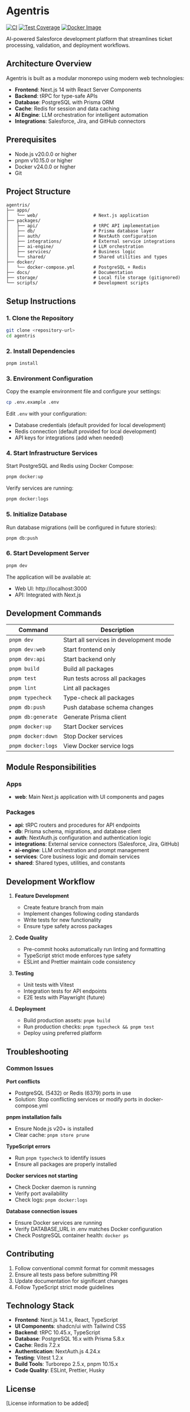 # Agentris

[![CI](https://github.com/YOUR_ORG/agentris/actions/workflows/ci.yml/badge.svg)](https://github.com/YOUR_ORG/agentris/actions/workflows/ci.yml)
[![Test Coverage](https://img.shields.io/badge/coverage-report-brightgreen)](https://github.com/YOUR_ORG/agentris/actions)
[![Docker Image](https://ghcr.io/YOUR_ORG/agentris/badge.svg)](https://github.com/YOUR_ORG/agentris/pkgs/container/agentris)

AI-powered Salesforce development platform that streamlines ticket processing, validation, and deployment workflows.

## Architecture Overview

Agentris is built as a modular monorepo using modern web technologies:

- **Frontend**: Next.js 14 with React Server Components
- **Backend**: tRPC for type-safe APIs
- **Database**: PostgreSQL with Prisma ORM
- **Cache**: Redis for session and data caching
- **AI Engine**: LLM orchestration for intelligent automation
- **Integrations**: Salesforce, Jira, and GitHub connectors

## Prerequisites

- Node.js v20.0.0 or higher
- pnpm v10.15.0 or higher
- Docker v24.0.0 or higher
- Git

## Project Structure

```
agentris/
├── apps/
│   └── web/                     # Next.js application
├── packages/
│   ├── api/                     # tRPC API implementation
│   ├── db/                      # Prisma database layer
│   ├── auth/                    # NextAuth configuration
│   ├── integrations/            # External service integrations
│   ├── ai-engine/               # LLM orchestration
│   ├── services/                # Business logic
│   └── shared/                  # Shared utilities and types
├── docker/
│   └── docker-compose.yml       # PostgreSQL + Redis
├── docs/                        # Documentation
├── storage/                     # Local file storage (gitignored)
└── scripts/                     # Development scripts
```

## Setup Instructions

### 1. Clone the Repository

```bash
git clone <repository-url>
cd agentris
```

### 2. Install Dependencies

```bash
pnpm install
```

### 3. Environment Configuration

Copy the example environment file and configure your settings:

```bash
cp .env.example .env
```

Edit `.env` with your configuration:

- Database credentials (default provided for local development)
- Redis connection (default provided for local development)
- API keys for integrations (add when needed)

### 4. Start Infrastructure Services

Start PostgreSQL and Redis using Docker Compose:

```bash
pnpm docker:up
```

Verify services are running:

```bash
pnpm docker:logs
```

### 5. Initialize Database

Run database migrations (will be configured in future stories):

```bash
pnpm db:push
```

### 6. Start Development Server

```bash
pnpm dev
```

The application will be available at:

- Web UI: http://localhost:3000
- API: Integrated with Next.js

## Development Commands

| Command            | Description                            |
| ------------------ | -------------------------------------- |
| `pnpm dev`         | Start all services in development mode |
| `pnpm dev:web`     | Start frontend only                    |
| `pnpm dev:api`     | Start backend only                     |
| `pnpm build`       | Build all packages                     |
| `pnpm test`        | Run tests across all packages          |
| `pnpm lint`        | Lint all packages                      |
| `pnpm typecheck`   | Type-check all packages                |
| `pnpm db:push`     | Push database schema changes           |
| `pnpm db:generate` | Generate Prisma client                 |
| `pnpm docker:up`   | Start Docker services                  |
| `pnpm docker:down` | Stop Docker services                   |
| `pnpm docker:logs` | View Docker service logs               |

## Module Responsibilities

### Apps

- **web**: Main Next.js application with UI components and pages

### Packages

- **api**: tRPC routers and procedures for API endpoints
- **db**: Prisma schema, migrations, and database client
- **auth**: NextAuth.js configuration and authentication logic
- **integrations**: External service connectors (Salesforce, Jira, GitHub)
- **ai-engine**: LLM orchestration and prompt management
- **services**: Core business logic and domain services
- **shared**: Shared types, utilities, and constants

## Development Workflow

1. **Feature Development**
   - Create feature branch from main
   - Implement changes following coding standards
   - Write tests for new functionality
   - Ensure type safety across packages

2. **Code Quality**
   - Pre-commit hooks automatically run linting and formatting
   - TypeScript strict mode enforces type safety
   - ESLint and Prettier maintain code consistency

3. **Testing**
   - Unit tests with Vitest
   - Integration tests for API endpoints
   - E2E tests with Playwright (future)

4. **Deployment**
   - Build production assets: `pnpm build`
   - Run production checks: `pnpm typecheck && pnpm test`
   - Deploy using preferred platform

## Troubleshooting

### Common Issues

**Port conflicts**

- PostgreSQL (5432) or Redis (6379) ports in use
- Solution: Stop conflicting services or modify ports in docker-compose.yml

**pnpm installation fails**

- Ensure Node.js v20+ is installed
- Clear cache: `pnpm store prune`

**TypeScript errors**

- Run `pnpm typecheck` to identify issues
- Ensure all packages are properly installed

**Docker services not starting**

- Check Docker daemon is running
- Verify port availability
- Check logs: `pnpm docker:logs`

**Database connection issues**

- Ensure Docker services are running
- Verify DATABASE_URL in .env matches Docker configuration
- Check PostgreSQL container health: `docker ps`

## Contributing

1. Follow conventional commit format for commit messages
2. Ensure all tests pass before submitting PR
3. Update documentation for significant changes
4. Follow TypeScript strict mode guidelines

## Technology Stack

- **Frontend**: Next.js 14.1.x, React, TypeScript
- **UI Components**: shadcn/ui with Tailwind CSS
- **Backend**: tRPC 10.45.x, TypeScript
- **Database**: PostgreSQL 16.x with Prisma 5.8.x
- **Cache**: Redis 7.2.x
- **Authentication**: NextAuth.js 4.24.x
- **Testing**: Vitest 1.2.x
- **Build Tools**: Turborepo 2.5.x, pnpm 10.15.x
- **Code Quality**: ESLint, Prettier, Husky

## License

[License information to be added]
